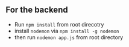 ## For the backend 

- Run `npm install` from root direcotry 
- install `nodemon` via `npm install -g nodemon` 
- then run `nodemon app.js` from root directory